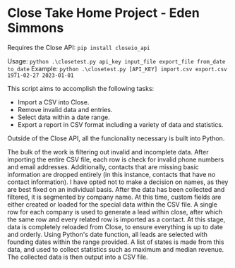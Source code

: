 # Close Take Home Project - Eden Simmons
Requires the Close API:
`pip install closeio_api`

Usage:
`python .\closetest.py api_key input_file export_file from_date to_date`
Example:
`python .\closetest.py [API_KEY] import.csv export.csv 1971-02-27 2023-01-01`

This script aims to accomplish the following tasks:
* Import a CSV into Close.
* Remove invalid data and entries.
* Select data within a date range.
* Export a report in CSV format including a variety of data and statistics.

Outside of the Close API, all the funcionality necessary is built into Python.

The bulk of the work is filtering out invalid and incomplete data. After importing the entire CSV file, each row is check for invalid phone numbers and email addresses.
Additionally, contacts that are missing basic information are dropped entirely (in this instance, contacts that have no contact information).
I have opted not to make a decision on names, as they are best fixed on an individual basis.
After the data has been collected and filtered, it is segmented by company name.
At this time, custom fields are either created or loaded for the special data within the CSV file.
A single row for each company is used to generate a lead within close, after which the same row and every related row is imported as a contact.
At this stage, data is completely reloaded from Close, to ensure everything is up to date and orderly.
Using Python's date function, all leads are selected with founding dates within the range provided.
A list of states is made from this data, and used to collect statistics such as maximum and median revenue.
The collected data is then output into a CSV file.